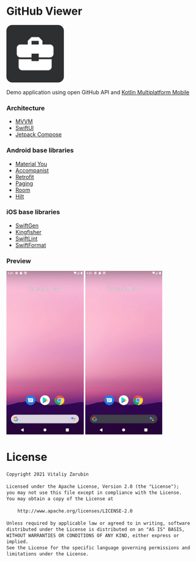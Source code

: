 GitHub Viewer
===================

![picture](data/preview.png)

Demo application using open GitHub API and [Kotlin Multiplatform Mobile](https://kotlinlang.org/docs/mobile/home.html)

### Architecture

* [MVVM](https://en.wikipedia.org/wiki/Model%E2%80%93view%E2%80%93viewmodel)
* [SwiftUI](https://developer.apple.com/xcode/swiftui/)
* [Jetpack Compose](https://developer.android.com/jetpack/compose)

### Android base libraries

* [Material You](https://m3.material.io/)
* [Accompanist](https://google.github.io/accompanist/)
* [Retrofit](https://square.github.io/retrofit/)
* [Paging](https://developer.android.com/jetpack/androidx/releases/paging)
* [Room](https://developer.android.com/training/data-storage/room)
* [Hilt](https://dagger.dev/hilt/)

### iOS base libraries

* [SwiftGen](https://github.com/SwiftGen/SwiftGen)
* [Kingfisher](https://github.com/onevcat/Kingfisher)
* [SwiftLint](https://github.com/realm/SwiftLint)
* [SwiftFormat](https://github.com/nicklockwood/SwiftFormat)

### Preview
<p>
<img src="data/Screen_Recording_2021-11-04_1.gif" width="40%"/>
<img src="data/Screen_Recording_2021-11-04_2.gif" width="40%"/>
</p>

# License

```
Copyright 2021 Vitaliy Zarubin

Licensed under the Apache License, Version 2.0 (the "License");
you may not use this file except in compliance with the License.
You may obtain a copy of the License at

    http://www.apache.org/licenses/LICENSE-2.0

Unless required by applicable law or agreed to in writing, software
distributed under the License is distributed on an "AS IS" BASIS,
WITHOUT WARRANTIES OR CONDITIONS OF ANY KIND, either express or implied.
See the License for the specific language governing permissions and
limitations under the License.
```